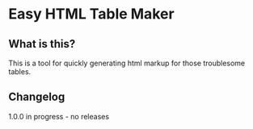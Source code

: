 # Easy HTML Table Maker

## What is this?

This is a tool for quickly generating html markup for those troublesome tables.

## Changelog

1.0.0 in progress - no releases
